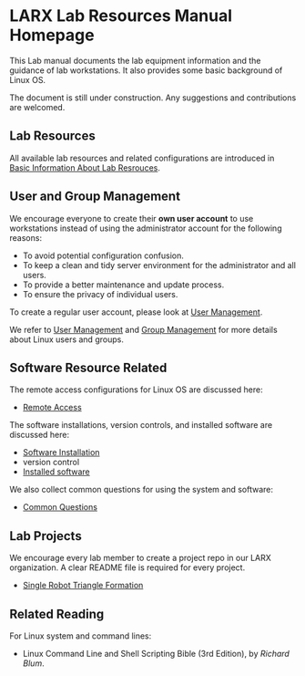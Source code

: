 <!-- home page -->

# LARX Lab Resources Manual Homepage

This Lab manual documents the lab equipment information and the guidance of lab workstations. It also provides some basic background of Linux OS.

The document is still under construction. Any suggestions and contributions are welcomed.



## Lab Resources

All available lab resources and related configurations are introduced in [Basic Information About Lab Resrouces](_pages/basic_lab_info.md).



## User and Group Management

We encourage everyone to create their **own user account** to use workstations instead of using the administrator account for the following reasons:
- To avoid potential configuration confusion.
- To keep a clean and tidy server environment for the administrator and all users.
- To provide a better maintenance and update process.
- To ensure the privacy of individual users. 

To create a regular user account, please look at [User Management](_pages/user_management.md). 

We refer to [User Management](_pages/user_management.md) and [Group Management](_pages/group_management.md) for more details about Linux users and groups.



##  Software Resource Related

The remote access configurations for Linux OS are discussed here:

- [Remote Access](_pages/remote_access.md)


The software installations, version controls, and installed software are discussed here:
- [Software Installation](_pages/installation.md) 
- version control
- [Installed software](_pages/installed_software.md)


We also collect common questions for using the system and software:
- [Common Questions](_questions/qustions.md)



## Lab Projects

We encourage every lab member to create a project repo in our LARX organization. A clear README file is required for every project.

- [Single Robot Triangle Formation](_project/single_robot_triangle/README.md)



## Related Reading
For Linux system and command lines:
- Linux Command Line and Shell Scripting Bible (3rd Edition), by *Richard Blum*.

